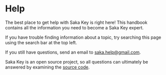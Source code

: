 # Help

The best place to get help with Saka Key is right here! This handbook contains all the information you need to become a Saka Key expert.

If you have trouble finding information about a topic, try searching this page using the search bar at the top left.

If you still have questions, send an email to [saka.help@gmail.com](mailto:saka.help@gmail.com).

Saka Key is an open source project, so all questions can ultimately be answered by examining the [source code](https://github.com/lusakasa/saka-key).